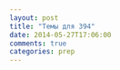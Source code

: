 ```yaml
---
layout: post
title: "Темы для 394"
date: 2014-05-27T17:06:00
comments: true
categories: prep 
---
```

